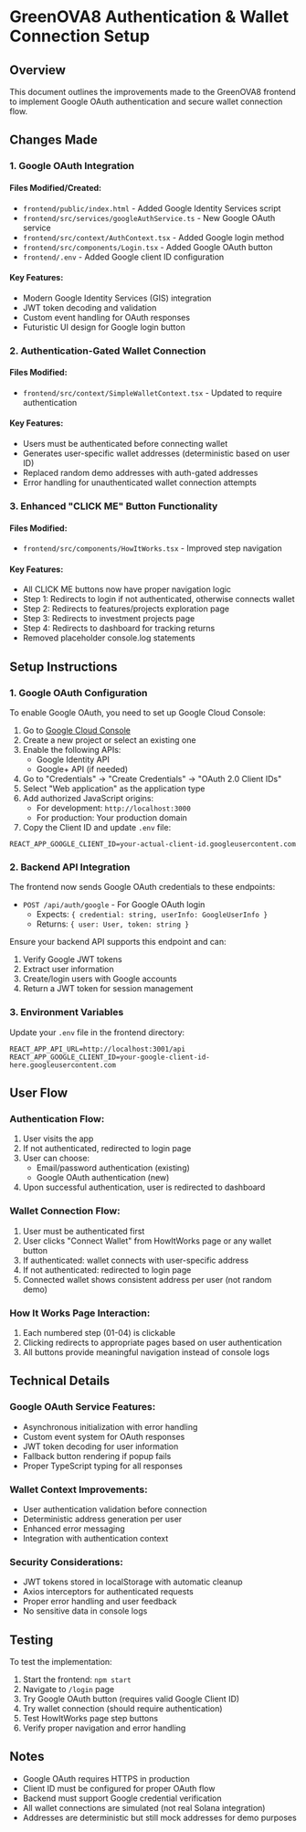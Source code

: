 # GreenOVA8 Authentication & Wallet Connection Setup

## Overview
This document outlines the improvements made to the GreenOVA8 frontend to implement Google OAuth authentication and secure wallet connection flow.

## Changes Made

### 1. Google OAuth Integration

#### Files Modified/Created:
- `frontend/public/index.html` - Added Google Identity Services script
- `frontend/src/services/googleAuthService.ts` - New Google OAuth service
- `frontend/src/context/AuthContext.tsx` - Added Google login method
- `frontend/src/components/Login.tsx` - Added Google OAuth button
- `frontend/.env` - Added Google client ID configuration

#### Key Features:
- Modern Google Identity Services (GIS) integration
- JWT token decoding and validation
- Custom event handling for OAuth responses
- Futuristic UI design for Google login button

### 2. Authentication-Gated Wallet Connection

#### Files Modified:
- `frontend/src/context/SimpleWalletContext.tsx` - Updated to require authentication

#### Key Features:
- Users must be authenticated before connecting wallet
- Generates user-specific wallet addresses (deterministic based on user ID)
- Replaced random demo addresses with auth-gated addresses
- Error handling for unauthenticated wallet connection attempts

### 3. Enhanced "CLICK ME" Button Functionality

#### Files Modified:
- `frontend/src/components/HowItWorks.tsx` - Improved step navigation

#### Key Features:
- All CLICK ME buttons now have proper navigation logic
- Step 1: Redirects to login if not authenticated, otherwise connects wallet
- Step 2: Redirects to features/projects exploration page
- Step 3: Redirects to investment projects page
- Step 4: Redirects to dashboard for tracking returns
- Removed placeholder console.log statements

## Setup Instructions

### 1. Google OAuth Configuration

To enable Google OAuth, you need to set up Google Cloud Console:

1. Go to [Google Cloud Console](https://console.cloud.google.com/)
2. Create a new project or select an existing one
3. Enable the following APIs:
   - Google Identity API
   - Google+ API (if needed)
4. Go to "Credentials" → "Create Credentials" → "OAuth 2.0 Client IDs"
5. Select "Web application" as the application type
6. Add authorized JavaScript origins:
   - For development: `http://localhost:3000`
   - For production: Your production domain
7. Copy the Client ID and update `.env` file:

```env
REACT_APP_GOOGLE_CLIENT_ID=your-actual-client-id.googleusercontent.com
```

### 2. Backend API Integration

The frontend now sends Google OAuth credentials to these endpoints:

- `POST /api/auth/google` - For Google OAuth login
  - Expects: `{ credential: string, userInfo: GoogleUserInfo }`
  - Returns: `{ user: User, token: string }`

Ensure your backend API supports this endpoint and can:
1. Verify Google JWT tokens
2. Extract user information
3. Create/login users with Google accounts
4. Return a JWT token for session management

### 3. Environment Variables

Update your `.env` file in the frontend directory:

```env
REACT_APP_API_URL=http://localhost:3001/api
REACT_APP_GOOGLE_CLIENT_ID=your-google-client-id-here.googleusercontent.com
```

## User Flow

### Authentication Flow:
1. User visits the app
2. If not authenticated, redirected to login page
3. User can choose:
   - Email/password authentication (existing)
   - Google OAuth authentication (new)
4. Upon successful authentication, user is redirected to dashboard

### Wallet Connection Flow:
1. User must be authenticated first
2. User clicks "Connect Wallet" from HowItWorks page or any wallet button
3. If authenticated: wallet connects with user-specific address
4. If not authenticated: redirected to login page
5. Connected wallet shows consistent address per user (not random demo)

### How It Works Page Interaction:
1. Each numbered step (01-04) is clickable
2. Clicking redirects to appropriate pages based on user authentication
3. All buttons provide meaningful navigation instead of console logs

## Technical Details

### Google OAuth Service Features:
- Asynchronous initialization with error handling
- Custom event system for OAuth responses
- JWT token decoding for user information
- Fallback button rendering if popup fails
- Proper TypeScript typing for all responses

### Wallet Context Improvements:
- User authentication validation before connection
- Deterministic address generation per user
- Enhanced error messaging
- Integration with authentication context

### Security Considerations:
- JWT tokens stored in localStorage with automatic cleanup
- Axios interceptors for authenticated requests
- Proper error handling and user feedback
- No sensitive data in console logs

## Testing

To test the implementation:

1. Start the frontend: `npm start`
2. Navigate to `/login` page
3. Try Google OAuth button (requires valid Google Client ID)
4. Try wallet connection (should require authentication)
5. Test HowItWorks page step buttons
6. Verify proper navigation and error handling

## Notes

- Google OAuth requires HTTPS in production
- Client ID must be configured for proper OAuth flow
- Backend must support Google credential verification
- All wallet connections are simulated (not real Solana integration)
- Addresses are deterministic but still mock addresses for demo purposes
